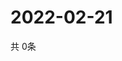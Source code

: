 # 2022-02-21
  共 0条

  <!-- BEGIN -->
  <!-- 最后更新时间Mon Feb 21 2022 10:05:52 GMT+0000 (Coordinated Universal Time) -->
  
  <!-- END -->
  
  
